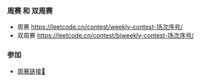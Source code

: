 ### 周赛 和 双周赛

- 周赛 https://leetcode.cn/contest/weekly-contest-场次序号/
- 双周赛 https://leetcode.cn/contest/biweekly-contest-场次序号/

### 参加
 - [周赛链接🔗](https://leetcode.cn/contest/)
